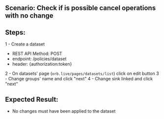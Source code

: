 ## Scenario: Check if is possible cancel operations with no change 
## Steps:
1 - Create a dataset

- REST API Method: POST
- endpoint: /policies/dataset
- header: {authorization:token}

2 - On datasets' page (`orb.live/pages/datasets/list`) click on edit button
3 - Change groups' name and click "next"
4 - Change sink linked and click "next"

## Expected Result:
- No changes must have been applied to the dataset
